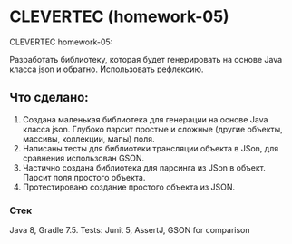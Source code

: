 <h1>CLEVERTEC (homework-05)</h1>

<p>CLEVERTEC homework-05:</p>

<p>Разработать библиотеку, которая будет генерировать на основе Java класса json и обратно. Использовать рефлексию.</p>

<h2>Что сделано:</h2>
<ol>
<li>Создана маленькая библиотека для генерации на основе Java класса json. Глубоко парсит простые 
и сложные (другие объекты, массивы, коллекции, мапы) поля.</li>
<li>Написаны тесты для библиотеки трансляции объекта в JSon, для сравнения использован GSON.</li>
<li>Частично создана библиотека для парсинга из JSon в объект. Парсит поля простого объекта.</li>
<li>Протестировано создание простого объекта из JSON.</li>
</ol>

<h3>Стек</h3>
<p>Java 8, Gradle 7.5. Tests: Junit 5, AssertJ, GSON for comparison</p>